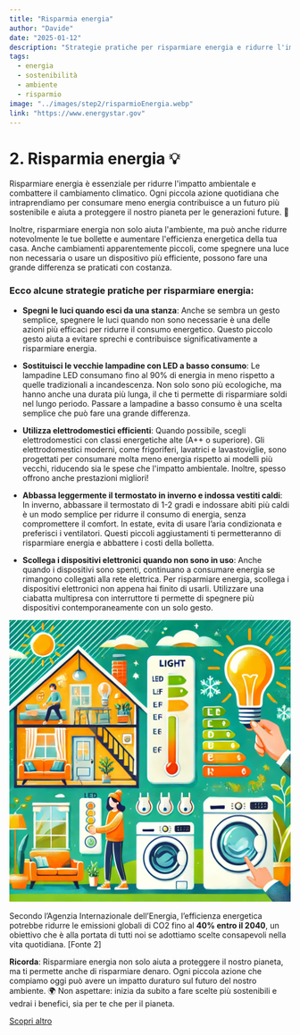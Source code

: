 ```yaml
---
title: "Risparmia energia"
author: "Davide"
date: "2025-01-12"
description: "Strategie pratiche per risparmiare energia e ridurre l'impatto ambientale."
tags:
  - energia
  - sostenibilità
  - ambiente
  - risparmio
image: "../images/step2/risparmioEnergia.webp"
link: "https://www.energystar.gov"
---
```

# 2. Risparmia energia 💡

Risparmiare energia è essenziale per ridurre l'impatto ambientale e combattere il cambiamento climatico. Ogni piccola azione quotidiana che intraprendiamo per consumare meno energia contribuisce a un futuro più sostenibile e aiuta a proteggere il nostro pianeta per le generazioni future. 💪

Inoltre, risparmiare energia non solo aiuta l'ambiente, ma può anche ridurre notevolmente le tue bollette e aumentare l'efficienza energetica della tua casa. Anche cambiamenti apparentemente piccoli, come spegnere una luce non necessaria o usare un dispositivo più efficiente, possono fare una grande differenza se praticati con costanza.

### Ecco alcune strategie pratiche per risparmiare energia:

- **Spegni le luci quando esci da una stanza**: Anche se sembra un gesto semplice, spegnere le luci quando non sono necessarie è una delle azioni più efficaci per ridurre il consumo energetico. Questo piccolo gesto aiuta a evitare sprechi e contribuisce significativamente a risparmiare energia.

- **Sostituisci le vecchie lampadine con LED a basso consumo**: Le lampadine LED consumano fino al 90% di energia in meno rispetto a quelle tradizionali a incandescenza. Non solo sono più ecologiche, ma hanno anche una durata più lunga, il che ti permette di risparmiare soldi nel lungo periodo. Passare a lampadine a basso consumo è una scelta semplice che può fare una grande differenza.

- **Utilizza elettrodomestici efficienti**: Quando possibile, scegli elettrodomestici con classi energetiche alte (A++ o superiore). Gli elettrodomestici moderni, come frigoriferi, lavatrici e lavastoviglie, sono progettati per consumare molta meno energia rispetto ai modelli più vecchi, riducendo sia le spese che l'impatto ambientale. Inoltre, spesso offrono anche prestazioni migliori!

- **Abbassa leggermente il termostato in inverno e indossa vestiti caldi**: In inverno, abbassare il termostato di 1-2 gradi e indossare abiti più caldi è un modo semplice per ridurre il consumo di energia, senza compromettere il comfort. In estate, evita di usare l’aria condizionata e preferisci i ventilatori. Questi piccoli aggiustamenti ti permetteranno di risparmiare energia e abbattere i costi della bolletta.

- **Scollega i dispositivi elettronici quando non sono in uso**: Anche quando i dispositivi sono spenti, continuano a consumare energia se rimangono collegati alla rete elettrica. Per risparmiare energia, scollega i dispositivi elettronici non appena hai finito di usarli. Utilizzare una ciabatta multipresa con interruttore ti permette di spegnere più dispositivi contemporaneamente con un solo gesto.

![Risparmio di energia](../images/step2/risparmioEnergia.webp)

Secondo l’Agenzia Internazionale dell’Energia, l’efficienza energetica potrebbe ridurre le emissioni globali di CO2 fino al **40% entro il 2040**, un obiettivo che è alla portata di tutti noi se adottiamo scelte consapevoli nella vita quotidiana. [Fonte 2]

**Ricorda**: Risparmiare energia non solo aiuta a proteggere il nostro pianeta, ma ti permette anche di risparmiare denaro. Ogni piccola azione che compiamo oggi può avere un impatto duraturo sul futuro del nostro ambiente. 🌍 Non aspettare: inizia da subito a fare scelte più sostenibili e vedrai i benefici, sia per te che per il pianeta.

[Scopri altro](https://www.energystar.gov)
